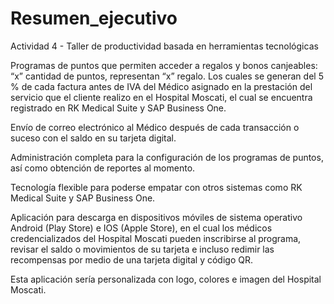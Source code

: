 # Resumen_ejecutivo
Actividad 4 - Taller de productividad basada en herramientas tecnológicas


Programas de puntos que permiten acceder a regalos y bonos canjeables: “x” cantidad de puntos,  representan “x” regalo. Los cuales se generan del 5 % de cada factura antes de IVA del Médico asignado  en la prestación del servicio que el cliente realizo en el Hospital Moscati, el cual se encuentra registrado  en RK Medical Suite y SAP Business One.

Envío de correo electrónico al Médico después de cada transacción o suceso con el saldo en su tarjeta  digital.

Administración completa para la configuración de los programas de puntos, así como obtención de
reportes al momento.

Tecnología flexible para poderse empatar con otros sistemas como RK Medical Suite y SAP Business One.

Aplicación para descarga en dispositivos móviles de sistema operativo Android (Play Store) e IOS (Apple  Store), en el cual los médicos credencializados del Hospital Moscati pueden inscribirse al programa,  revisar el saldo o movimientos de su tarjeta e incluso redimir las recompensas por medio de una tarjeta  digital y código QR.

Esta aplicación sería personalizada con logo, colores e imagen del Hospital Moscati.











